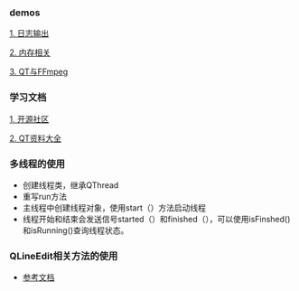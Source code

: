 
### demos
[1. 日志输出](https://github.com/fuzongjian/Qt-demos/blob/master/mds/log.md)

[2. 内存相关](https://blog.csdn.net/a844651990/article/details/78814076)

[3. QT与FFmpeg](https://github.com/fuzongjian/Qt-demos/blob/master/mds/HkFFmpeg.md)
### 学习文档
[1. 开源社区 ](http://www.qter.org)

[2. QT资料大全](https://blog.csdn.net/liang19890820/article/details/51752029)
### 多线程的使用
- 创建线程类，继承QThread
- 重写run方法
- 主线程中创建线程对象，使用start（）方法启动线程
- 线程开始和结束会发送信号started（）和finished（），可以使用isFinshed()和isRunning()查询线程状态。

### QLineEdit相关方法的使用
- [参考文档](http://blog.csdn.net/liang19890820/article/details/52044639)

